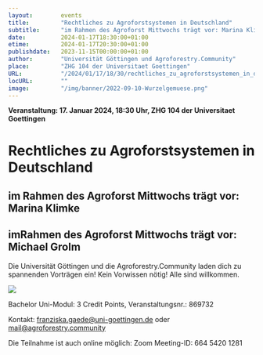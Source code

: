```yaml
---
layout:        events
title:         "Rechtliches zu Agroforstsystemen in Deutschland"
subtitle:      "im Rahmen des Agroforst Mittwochs trägt vor: Marina Klimke"
date:          2024-01-17T18:30:00+01:00
etime:         2024-01-17T20:30:00+01:00
publishdate:   2023-11-15T00:00:00+01:00
author:        "Universität Göttingen und Agroforestry.Community"
place:         "ZHG 104 der Universitaet Goettingen"
URL:           "/2024/01/17/18/30/rechtliches_zu_agroforstsystemen_in_deutschland"
locURL:        ""
image:         "/img/banner/2022-09-10-Wurzelgemuese.png"
---
```


**Veranstaltung: 17. Januar 2024, 18:30 Uhr, ZHG 104 der Universitaet Goettingen**

Rechtliches zu Agroforstsystemen in Deutschland
===========

im Rahmen des Agroforst Mittwochs trägt vor: Marina Klimke
-----------

imRahmen des Agroforst Mittwochs trägt vor: Michael Grolm
-----------
Die Universität Göttingen und die
Agroforestry.Community laden dich
zu spannenden Vorträgen ein!
Kein Vorwissen nötig!
Alle sind willkommen.

![](/img/event/2023-11-15-RingvorlesungAgroforestry.Community.png)

Bachelor Uni-Modul:
3 Credit Points, 
Veranstaltungsnr.:
869732

Kontakt: franziska.gaede@uni-goettingen.de  oder mail@agroforestry.community

Die Teilnahme ist  auch online möglich: Zoom Meeting-ID:
664 5420 1281

